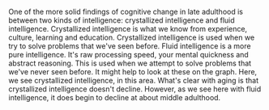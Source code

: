 One of the more solid findings of cognitive change in late adulthood is between
two kinds of intelligence: crystallized intelligence and fluid intelligence.
Crystallized intelligence is what we know from experience, culture, learning
and education. Crystallized intelligence is used when we try to solve problems
that we've seen before. Fluid intelligence is a more pure intelligence. It's
raw processing speed, your mental quickness and abstract reasoning. This is
used when we attempt to solve problems that we've never seen before. It might
help to look at these on the graph. Here, we see crystallized intelligence, in
this area. What's clear with aging is that crystallized intelligence doesn't
decline. However, as we see here with fluid intelligence, it does begin to
decline at about middle adulthood.
